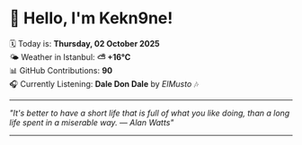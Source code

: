 # 👋 Hello, I'm Kekn9ne!

🗓️ Today is: **Thursday, 02 October 2025**  
🌤️ Weather in Istanbul: **⛅️  +16°C**  
📊 GitHub Contributions: **90**  
🎧 Currently Listening: **Dale Don Dale** by *ElMusto* 🎶

---

_"It's better to have a short life that is full of what you like doing, than a long life spent in a miserable way. — *Alan Watts*"_

---
